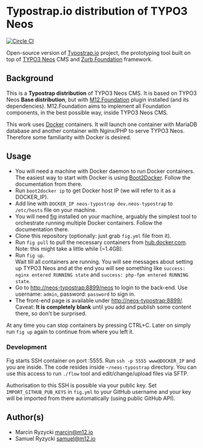 # Typostrap.io distribution of TYPO3 Neos
[![Circle CI](https://circleci.com/gh/million12/neos-typostrap-distribution.svg?style=svg)](https://circleci.com/gh/million12/neos-typostrap-distribution)

Open-source version of [Typostrap.io](http://typostrap.io/) project, the prototyping tool built on top of [TYPO3 Neos](http://neos.typo3.org/) CMS and [Zurb Foundation](http://foundation.zurb.com/) framework.


## Background

This is a **Typostrap distribution** of TYPO3 Neos CMS. It is based on TYPO3 Neos **Base distribution**, but with [M12.Foundation](https://github.com/million12/M12.Foundation) plugin installed (and its dependencies). M12.Foundation aims to implement all Foundation components, in the best possible way, inside TYPO3 Neos CMS.

This work uses [Docker](https://docker.com/) containers. It will launch one container with MariaDB database and another container with Nginx/PHP to serve TYPO3 Neos. Therefore some familiarity with Docker is desired.

## Usage

+ You will need a machine with Docker daemon to run Docker containers. The easiest way to start with Docker is using [Boot2Docker](http://boot2docker.io/). Follow the documentation from there. 
+ Run `boot2docker ip` to get Docker host IP (we will refer to it as a DOCKER_IP).
+ Add line with `DOCKER_IP neos-typostrap dev.neos-typostrap` to `/etc/hosts` file on your machine. 
+ You will need [fig](http://www.fig.sh/) installed on your machine, arguably the simplest tool to orchestrate running multiple Docker containers. Follow the documentation there.
+ Clone this repository (optionally: just grab `fig.yml` file from it).
+ Run `fig pull` to pull the necessary containers from [hub.docker.com](https://hub.docker.com/). Note: this might take a little while (~1.4GB).
+ Run `fig up`.  
  Wait till all containers are running. You will see messages about setting up TYPO3 Neos and at the end you will see something like `success: nginx entered RUNNING state` and `success: php-fpm entered RUNNING state`.
+ Go to [http://neos-typostrap:8899/neos](http://neos-typostrap:8899/neos) to login to the back-end. 
  Use username: `admin`, password: `password` to sign in.
+ The front-end page is available under [http://neos-typostrap:8899/](http://neos-typostrap:8899). Caveat: **It is completely blank** until you add and publish some content there, so don't be surprised.

At any time you can stop containers by pressing CTRL+C. Later on simply run `fig up` again to continue from where you left it.

### Development

Fig starts SSH container on port :5555. Run `ssh -p 5555 www@DOCKER_IP` and you are inside. The code resides inside `~/neos-typostrap` directory. You can use this access to run `./flow` tool and edit/change/upload files via SFTP. 

Authorisation to this SSH is possible via your public key. Set `IMPORT_GITHUB_PUB_KEYS` in `fig.yml` to your GitHub username and your key will be imported from there automatically (using public GitHub API).


## Author(s)

* Marcin Ryzycki marcin@m12.io  
* Samuel Ryzycki samuel@m12.io
